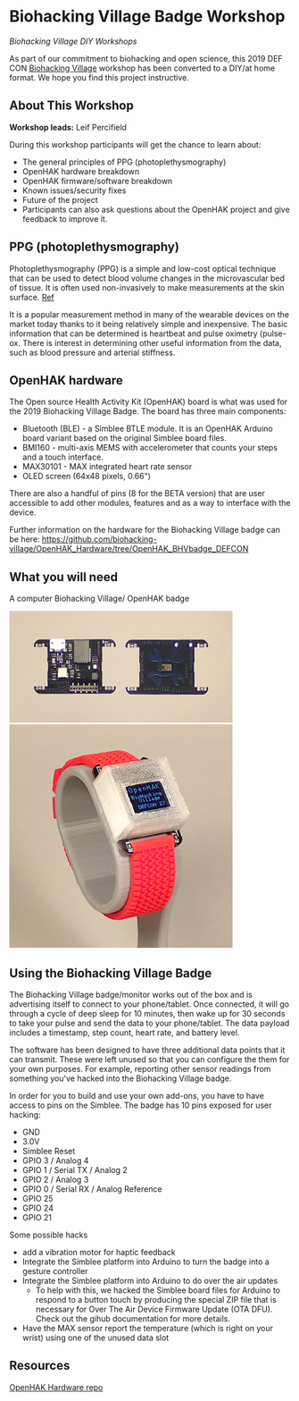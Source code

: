 # Biohacking Village Badge Workshop
 
_Biohacking Village DIY Workshops_
 
As part of our commitment to biohacking and open science, this 2019 DEF CON [Biohacking Village](https://www.villageb.io/)  workshop has been converted to a DIY/at home format. We hope you find this project instructive.
 
## About This Workshop
**Workshop leads:** Leif Percifield 
 
During this workshop participants will get the chance to learn about:
 
* The general principles of PPG (photoplethysmography)
* OpenHAK hardware breakdown
* OpenHAK firmware/software breakdown
* Known issues/security fixes
* Future of the project
* Participants can also ask questions about the OpenHAK project and give feedback to improve it.

## PPG (photoplethysmography)
Photoplethysmography (PPG) is a simple and low-cost optical technique that can be used to detect blood volume changes in the microvascular bed of tissue. It is often used non-invasively to make measurements at the skin surface. [Ref](https://www.ncbi.nlm.nih.gov/pubmed/17322588)

It is a popular measurement method in many of the wearable devices on the market today thanks to it being relatively simple and inexpensive. The basic information that can be determined is heartbeat and pulse oximetry (pulse-ox. There is interest in determining other useful information from the data, such as blood pressure and arterial stiffness. 

## OpenHAK hardware
The Open source Health Activity Kit (OpenHAK) board is what was used for the 2019 Biohacking Village Badge. The board has three main components:

* Bluetooth (BLE) - a Simblee BTLE module. It is an OpenHAK Arduino board variant based on the original Simblee board files. 
* BMI160 -  multi-axis MEMS with accelerometer that counts your steps and a touch interface. 
* MAX30101 - MAX integrated heart rate sensor 
* OLED screen (64x48 pixels, 0.66")

There are also a handful of pins (8 for the BETA version) that are user accessible to add other modules, features and as a way to interface with the device. 

Further information on the hardware for the Biohacking Village badge can be here:
https://github.com/biohacking-village/OpenHAK_Hardware/tree/OpenHAK_BHVbadge_DEFCON


## What you will need
A computer 
Biohacking Village/ OpenHAK badge

<img src="media/BHV2019_badge1.png" width="400"> 

<img src="media/BHV2019_badge2.png" width="400"> 

 
## Using the Biohacking Village Badge

The Biohacking Village badge/monitor works out of the box and is advertising itself to connect to your phone/tablet. Once connected, it will go through a cycle of deep sleep for 10 minutes, then wake up for 30 seconds to take your pulse and send the data to your phone/tablet. The data payload includes a timestamp, step count, heart rate, and battery level. 

The software has been designed to have three additional data points that it can transmit. These were left unused so that you can configure the them for your own purposes. For example, reporting other sensor readings from something you've hacked into the Biohacking Village badge.  

In order for you to build and use your own add-ons, you have to have access to pins on the Simblee. The badge has 10 pins exposed for user hacking: 

* GND
* 3.0V
* Simblee Reset
* GPIO 3 / Analog 4
* GPIO 1 / Serial TX / Analog 2
* GPIO 2 / Analog 3
* GPIO 0 / Serial RX / Analog Reference
* GPIO 25
* GPIO 24
* GPIO 21

 Some possible hacks
* add a vibration motor for haptic feedback 
* Integrate the Simblee platform into Arduino to turn the badge into a gesture controller 
* Integrate the Simblee platform into Arduino to do over the air updates
  * To help with this, we hacked the Simblee board files for Arduino to respond to a button touch by producing the special ZIP file that is necessary for Over The Air Device Firmware Update (OTA DFU). Check out the gihub documentation for more details.
* Have the MAX sensor report the temperature (which is right on your wrist) using one of the unused data slot

 

## Resources
[OpenHAK Hardware repo](https://github.com/biohacking-village/OpenHAK_Hardware)




